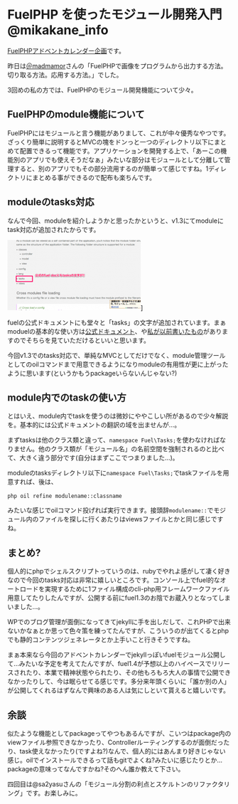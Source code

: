 FuelPHP を使ったモジュール開発入門 @mikakane_info
===================================

[FuelPHPアドベントカレンダー企画](http://atnd.org/events/33753)です。

 昨日は[＠madmamor](http://madroom-project.blogspot.jp/2012/12/fac20121202.html)さんの「FuelPHPで画像をプログラムから出力する方法。切り取る方法。応用する方法。」でした。

3回めの私の方では、FuelPHPのモジュール開発機能について少々。

FuelPHPのmodule機能について
----------------------------

FuelPHPにはモジュールと言う機能がありまして、これが中々優秀なやつです。ざっくり簡単に説明するとMVCの塊をドンっと一つのディレクトリ以下にまとめて配置できるって機能です。アプリケーションを開発する上で、「あーこの機能別のアプリでも使えそうだなぁ」みたいな部分はモジュールとして分離して管理すると、別のアプリでもその部分流用するのが簡単って感じですね。1ディレクトリにまとめる事ができるので配布も楽ちんです。

moduleのtasks対応
-----------------

なんで今回、moduleを紹介しようかと思ったかというと、v1.3にてmoduleにtask対応が追加されたからです。

![](images/03/Modules-General-FuelPHP-Documentation-300x158.png "Modules - General - FuelPHP Documentation")]

fuelの公式ドキュメントにも堂々と「tasks」の文字が追加されています。まぁmoduelの基本的な使い方は[公式ドキュメント](http://fuelphp.com/docs/general/modules.html)、や[私が以前書いたもの](http://mkkn.info/blog/blog/archives/1451.html)がありますのでそちらを見ていただけるといいと思います。

今回v1.3でのtasks対応で、単純なMVCとしてだけでなく、module管理ツールとしてのoilコマンドまで用意できるようになりmoduleの有用性が更に上がったように思います(というかもうpackageいらないんじゃない?)

module内でのtaskの使い方
------------------------

とはいえ、module内でtaskを使うのは微妙にややこしい所があるので少々解説を。基本的には公式ドキュメントの翻訳の域を出ませんが…。

まずtasksは他のクラス類と違って、`namespace Fuel\Tasks;`を使わなければなりません。他のクラス類が「モジュール名」の名前空間を強制されるのと比べて、大きく違う部分です(自分はまずここでつまりました…)。

moduleのtasksディレクトリ以下に`namespace Fuel\Tasks;`でtaskファイルを用意すれば、後は、

    php oil refine modulename::classname

みたいな感じでoilコマンド投げれば実行できます。接頭辞`modulename::`でモジュール内のファイルを探しに行くあたりはviewsファイルとかと同じ感じですね。

まとめ?
-------

個人的にphpでシェルスクリプトっていうのは、rubyでやれよ感がして凄く好きなので今回のtasks対応は非常に嬉しいところです。コンソール上でfuel的なオートロードを実現するために1ファイル構成のcli-php用フレームワークファイル用意してたりしたんですが、公開する前にfuel1.3のお陰でお蔵入りとなってしまいました…。

WPでのブログ管理が面倒になってきてjekyllに手を出しだして、これPHPで出来ないかなぁとか思って色々策を練ってたんですが、こういうのが出てくるとphpでも静的コンテンツジェネレータとか上手いこと行きそうですね。

まぁ本来なら今回のアドベントカレンダーでjekyllっぽいfuelモジュール公開して…みたいな予定を考えてたんですが、fuel1.4が予想以上のハイペースでリリースされたり、本業で精神状態やられたり、その他もろもろ大人の事情で公開できなかったりして、今は眠らせてる感じです。多分来年頭くらいに「誰か別の人」が公開してくれるはずなんで興味のある人は気にしといて貰えると嬉しいです。

余談
----

似たような機能としてpackageってやつもあるんですが、こいつはpackage内のviewファイル参照できなかったり、Controllerルーティングするのが面倒だったり、task使えなかったり(ですよね?)なんで、個人的にはあんまり好きじゃない感じ。oilでインストールできるって話もgitでよくね?みたいに感じたりとか…packageの意味ってなんですかね?そのへん誰か教えて下さい。

四回目は@sa2yasuさんの「モジュール分割の利点とスケルトンのリファクタリング」です。お楽しみに。

